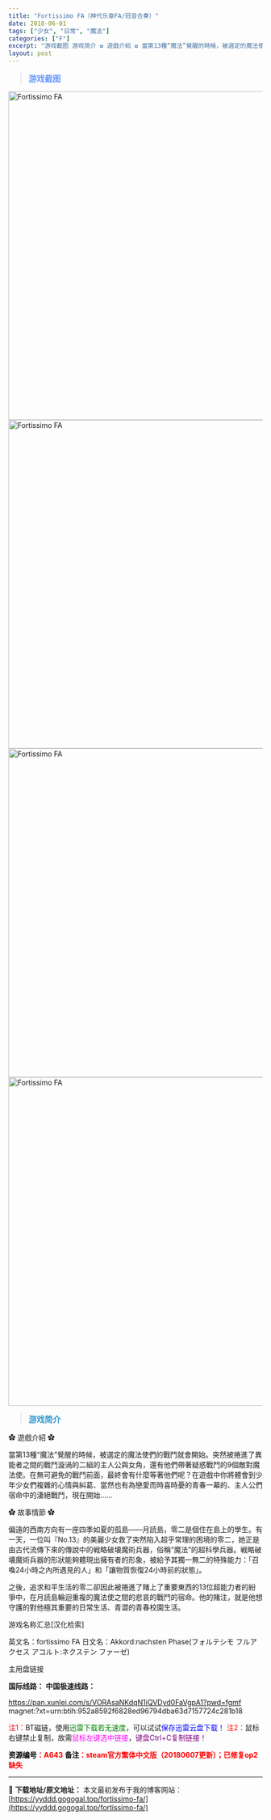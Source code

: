 ```yaml
---
title: "Fortissimo FA（神代乐章FA/冠音合奏）"
date: 2018-06-01
tags: ["少女", "日常", "魔法"]
categories: ["F"]
excerpt: "游戏截图 游戏简介 ✿ 遊戲介紹 ✿ 當第13種“魔法”覺醒的時候，被選定的魔法使們的戰鬥就會開始。突然被捲進了異能者之間的戰鬥漩渦的二組的主人公與女角，還有他們帶著疑惑戰鬥的9個敵對魔法使。在無可避免的戰鬥前面，最終會有什麼等著他們呢？在遊戲中你將體會到少年少女們複雜的心情與糾葛、當然也有為戀愛而&hellip;"
layout: post
---
```


<div>
<blockquote><b><span style="font-size: 12pt; color: #6699ff;">游戏截图</span></b></blockquote>
<div><img title="点击放大" src="https://yyddd.gogogal.top/wp-content/uploads/2025/04/20250429_6810fd4377164.webp" alt="Fortissimo FA" width="650" /></div>
<div><img title="点击放大" src="https://yyddd.gogogal.top/wp-content/uploads/2025/04/20250429_6810fd44e8233.webp" alt="Fortissimo FA" width="650" /></div>
<div><img title="点击放大" src="https://yyddd.gogogal.top/wp-content/uploads/2025/04/20250429_6810fd469acb1.webp" alt="Fortissimo FA" width="650" /></div>
<div><img title="点击放大" src="https://yyddd.gogogal.top/wp-content/uploads/2025/04/20250429_6810fd482ccce.webp" alt="Fortissimo FA" width="650" /></div>
<blockquote><b><span style="font-size: 12pt; color: #3399cc;">游戏简介</span></b></blockquote>
<div>

✿ 遊戲介紹 ✿

當第13種“魔法”覺醒的時候，被選定的魔法使們的戰鬥就會開始。突然被捲進了異能者之間的戰鬥漩渦的二組的主人公與女角，還有他們帶著疑惑戰鬥的9個敵對魔法使。在無可避免的戰鬥前面，最終會有什麼等著他們呢？在遊戲中你將體會到少年少女們複雜的心情與糾葛、當然也有為戀愛而時喜時憂的青春一幕的、主人公們宿命中的淒絕戰鬥，現在開始……

✿ 故事情節 ✿

偏遠的西南方向有一座四季如夏的孤島——月読島，零二是個住在島上的學生。有一天，一位叫『No.13』的美麗少女救了突然陷入超乎常理的困境的零二，她正是由古代流傳下來的傳說中的戦略破壊魔術兵器，俗稱“魔法”的超科學兵器。戦略破壊魔術兵器的形狀能夠體現出擁有者的形象，被給予其獨一無二的特殊能力：「召喚24小時之內所遇見的人」和「讓物質恢復24小時前的狀態」。

之後，追求和平生活的零二卻因此被捲進了賭上了重要東西的13位超能力者的紛爭中，在月読島輪迴重複的魔法使之間的悲哀的戰鬥的宿命。他的賭注，就是他想守護的對他極其重要的日常生活、青澀的青春校園生活。

</div>
游戏名称汇总[汉化检索]

英文名：fortissimo FA
日文名：Akkord:nachsten Phase(フォルテシモ フルアクセス アコルト:ネクステン ファーゼ)

</div>
<div class="panel panel-primary">
<div class="panel-heading">主用盘链接</div>
<div class="panel-body">

<b>国际线路：</b>
<b>中国极速线路：</b>

<!--wechatfans start-->

https://pan.xunlei.com/s/VORAsaNKdqN1iQVDyd0FaVgpA1?pwd=fgmf
magnet:?xt=urn:btih:952a8592f6828ed96794dba63d7157724c281b18

<!--wechatfans end-->
<span style="color: #ff0000;">注1：</span>BT磁链，使用<span style="color: #008000;">迅雷下载若无速度</span>，可以试试<span style="color: #0000ff;">保存迅雷云盘下载！</span>
<span style="color: #ff0000;">注2：</span>鼠标右键禁止复制，故需<span style="color: #ff00ff;">鼠标左键选中链接</span>，<span style="color: #800080;">键盘Ctrl+C复制链接！</span>

</div>
<div class="panel-footer"><span style="color: #ff0000;"><b><span style="color: #000000;">资源编号</span>：A643</b></span>
<span style="color: #ff0000;"><b><span style="color: #000000;">备注</span>：steam官方繁体中文版（20180607更新）；已修复op2缺失</b></span></div>
</div>

---
📖 **下载地址/原文地址：** 本文最初发布于我的博客网站：[https://yyddd.gogogal.top/fortissimo-fa/](https://yyddd.gogogal.top/fortissimo-fa/)
